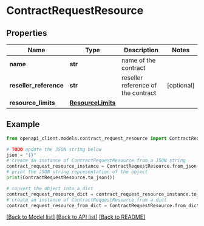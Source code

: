 # ContractRequestResource


## Properties

Name | Type | Description | Notes
------------ | ------------- | ------------- | -------------
**name** | **str** | name of the contract | 
**reseller_reference** | **str** | reseller reference of the contract | [optional] 
**resource_limits** | [**ResourceLimits**](ResourceLimits.md) |  | 

## Example

```python
from openapi_client.models.contract_request_resource import ContractRequestResource

# TODO update the JSON string below
json = "{}"
# create an instance of ContractRequestResource from a JSON string
contract_request_resource_instance = ContractRequestResource.from_json(json)
# print the JSON string representation of the object
print(ContractRequestResource.to_json())

# convert the object into a dict
contract_request_resource_dict = contract_request_resource_instance.to_dict()
# create an instance of ContractRequestResource from a dict
contract_request_resource_from_dict = ContractRequestResource.from_dict(contract_request_resource_dict)
```
[[Back to Model list]](../README.md#documentation-for-models) [[Back to API list]](../README.md#documentation-for-api-endpoints) [[Back to README]](../README.md)


